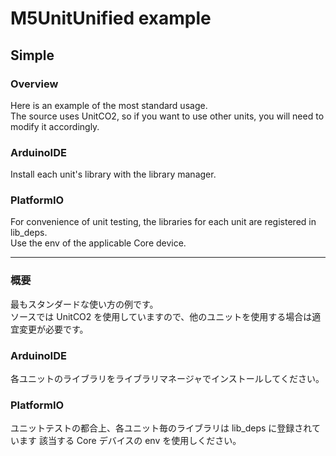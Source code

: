 # M5UnitUnified example 
## Simple 
### Overview 
Here is an example of the most standard usage.  
The source uses UnitCO2, so if you want to use other units, you will need to modify it accordingly.

### ArduinoIDE
Install each unit's library with the library manager.

### PlatformIO
For convenience of unit testing, the libraries for each unit are registered in lib\_deps.  
Use the env of the applicable Core device.

---
### 概要
最もスタンダードな使い方の例です。  
ソースでは UnitCO2 を使用していますので、他のユニットを使用する場合は適宜変更が必要です。

### ArduinoIDE
各ユニットのライブラリをライブラリマネージャでインストールしてください。

### PlatformIO
ユニットテストの都合上、各ユニット毎のライブラリは lib\_deps に登録されています
該当する Core デバイスの env を使用しください。
